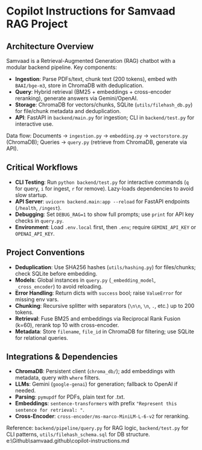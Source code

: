 # Copilot Instructions for Samvaad RAG Project

## Architecture Overview
Samvaad is a Retrieval-Augmented Generation (RAG) chatbot with a modular backend pipeline. Key components:
- **Ingestion**: Parse PDFs/text, chunk text (200 tokens), embed with `BAAI/bge-m3`, store in ChromaDB with deduplication.
- **Query**: Hybrid retrieval (BM25 + embeddings + cross-encoder reranking), generate answers via Gemini/OpenAI.
- **Storage**: ChromaDB for vectors/chunks, SQLite (`utils/filehash_db.py`) for file/chunk metadata and deduplication.
- **API**: FastAPI in `backend/main.py` for ingestion; CLI in `backend/test.py` for interactive use.

Data flow: Documents → `ingestion.py` → `embedding.py` → `vectorstore.py` (ChromaDB); Queries → `query.py` (retrieve from ChromaDB, generate via API).

## Critical Workflows
- **CLI Testing**: Run `python backend/test.py` for interactive commands (`q` for query, `i` for ingest, `r` for remove). Lazy-loads dependencies to avoid slow startup.
- **API Server**: `uvicorn backend.main:app --reload` for FastAPI endpoints (`/health`, `/ingest`).
- **Debugging**: Set `DEBUG_RAG=1` to show full prompts; use `print` for API key checks in `query.py`.
- **Environment**: Load `.env.local` first, then `.env`; require `GEMINI_API_KEY` or `OPENAI_API_KEY`.

## Project Conventions
- **Deduplication**: Use SHA256 hashes (`utils/hashing.py`) for files/chunks; check SQLite before embedding.
- **Models**: Global instances in `query.py` (`_embedding_model`, `_cross_encoder`) to avoid reloading.
- **Error Handling**: Return dicts with `success` bool; raise `ValueError` for missing env vars.
- **Chunking**: Recursive splitter with separators (`\n\n`, `\n`, `.`, etc.) up to 200 tokens.
- **Retrieval**: Fuse BM25 and embeddings via Reciprocal Rank Fusion (k=60), rerank top 10 with cross-encoder.
- **Metadata**: Store `filename`, `file_id` in ChromaDB for filtering; use SQLite for relational queries.

## Integrations & Dependencies
- **ChromaDB**: Persistent client (`chroma_db/`); add embeddings with metadata, query with `where` filters.
- **LLMs**: Gemini (`google-genai`) for generation; fallback to OpenAI if needed.
- **Parsing**: `pymupdf` for PDFs, plain text for .txt.
- **Embeddings**: `sentence-transformers` with prefix `"Represent this sentence for retrieval: "`.
- **Cross-Encoder**: `cross-encoder/ms-marco-MiniLM-L-6-v2` for reranking.

Reference: `backend/pipeline/query.py` for RAG logic, `backend/test.py` for CLI patterns, `utils/filehash_schema.sql` for DB structure.</content>
<parameter name="filePath">e:\Github\samvaad\.github\copilot-instructions.md